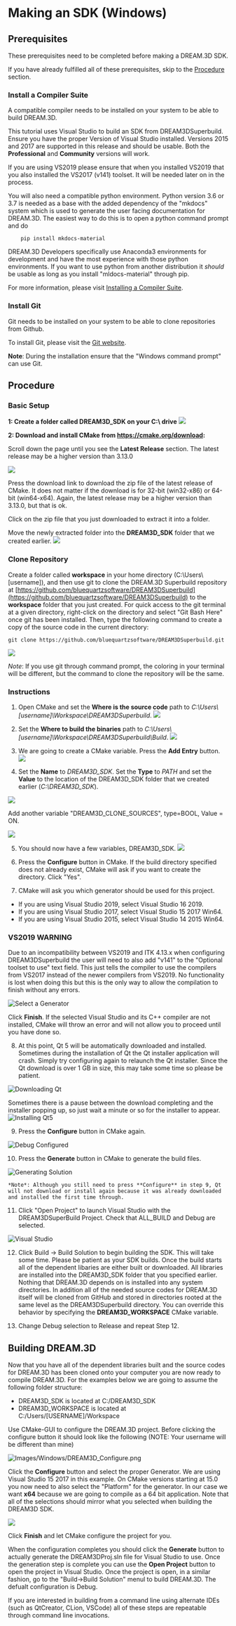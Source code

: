 # Making an SDK (Windows) #

<a name="prerequisites">

## Prerequisites ##

</a>

These prerequisites need to be completed before making a DREAM.3D SDK.

If you have already fulfilled all of these prerequisites, skip to the [Procedure](#procedure) section.

<a name="compiler_suite">

### Install a Compiler Suite ###

</a>

A compatible compiler needs to be installed on your system to be able to build DREAM.3D.

This tutorial uses Visual Studio to build an SDK from DREAM3DSuperbuild.  Ensure you have the proper Version of Visual Studio installed.  Versions 2015 and 2017 are supported in this release and should be usable.  Both the **Professional** and **Community** versions will work.

If you are using VS2019 please ensure that when you installed VS2019 that you also installed the VS2017 (v141) toolset. It will be needed later on in the process.

You will also need a compatible python environment. Python version 3.6 or 3.7 is needed as a base with the added dependency of the "mkdocs" system which is used to generate the user facing documentation for DREAM.3D. The easiest way to do this is to open a python command prompt and do

        pip install mkdocs-material

DREAM.3D Developers specifically use Anaconda3 environments for development and have the most experience with those python environments. If you want to use python from another distribution it *should* be usable as long as you install "mldocs-material" through pip. 

For more information, please visit [Installing a Compiler Suite](http://www.dream3d.io/6_Developer/CompilerSuite/index.html).

### Install Git ###

Git needs to be installed on your system to be able to clone repositories from Github.

To install Git, please visit the [Git website](https://git-scm.com/downloads).

**Note**: During the installation ensure that the "Windows command prompt" can use Git.

<a name="procedure">

## Procedure ##

</a>

### Basic Setup ###

**1: Create a folder called DREAM3D_SDK on your C:\ drive**
![](Images/Windows/create_sdk_folder.png)

**2: Download and install CMake from https://cmake.org/download:**

Scroll down the page until you see the **Latest Release** section.  The latest release may be a higher version than 3.13.0

![](Images/Windows/cmake_download_page.png)

Press the download link to download the zip file of the latest release of CMake.  It does not matter if the download is for 32-bit (win32-x86) or 64-bit (win64-x64).  Again, the latest release may be a higher version than 3.13.0, but that is ok.

Click on the zip file that you just downloaded to extract it into a folder.

Move the newly extracted folder into the **DREAM3D_SDK** folder that we created earlier.
![](Images/Windows/cmake_in_sdk_folder.png)

### Clone Repository ###

Create a folder called **workspace** in your home directory (C:\Users\\[username]), and then use git to clone the DREAM.3D Superbuild repository at [https://github.com/bluequartzsoftware/DREAM3DSuperbuild](https://github.com/bluequartzsoftware/DREAM3DSuperbuild) to the **workspace** folder that you just created.  For quick access to the git terminal at a given directory, right-click on the directory and select "Git Bash Here" once git has been installed.  Then, type the following command to create a copy of the source code in the current directory:

    git clone https://github.com/bluequartzsoftware/DREAM3DSuperbuild.git

![](Images/Windows/dream3d_superbuild_placement.png)

*Note*: If you use git through command prompt, the coloring in your terminal will be different, but the command to clone the repository will be the same.

### Instructions ###

1. Open CMake and set the **Where is the source code** path to *C:\Users\\[username]\Workspace\DREAM3DSuperbuild*.
![](Images/Windows/source_code_path.png)

2. Set the **Where to build the binaries** path to *C:\Users\\[username]\Workspace\DREAM3DSuperbuild\Build*.
![](Images/Windows/build_binaries.png)

3. We are going to create a CMake variable.  Press the **Add Entry** button.
![](Images/Windows/add_entry.png)

4. Set the **Name** to *DREAM3D_SDK*.  Set the **Type** to *PATH* and set the **Value** to the location of the DREAM3D_SDK folder that we created earlier (*C:\DREAM3D_SDK*).

![](Images/Windows/create_cmake_variable.png)

Add another variable "DREAM3D_CLONE_SOURCES", type=BOOL, Value = ON.

![](Images/Windows/create_cmake_variable_2.png)

5. You should now have a few variables, DREAM3D_SDK.
![](Images/Windows/cmake_before_configuration.png)

6. Press the **Configure** button in CMake.  If the build directory specified does not already exist, CMake will ask if you want to create the directory.  Click "Yes".

7. CMake will ask you which generator should be used for this project.

+ If you are using Visual Studio 2019, select Visual Studio 16 2019.
+ If you are using Visual Studio 2017, select Visual Studio 15 2017 Win64.
+ If you are using Visual Studio 2015, select Visual Studio 14 2015 Win64.

### VS2019 WARNING ###

Due to an incompatibility between VS2019 and ITK 4.13.x when configuring DREAM3DSuperbuild the user will need to also add "v141" to the "Optional toolset to use" text field. This just tells the compiler to use the compilers from VS2017 instead of the newer compilers from VS2019. No functionality is lost when doing this but this is the only way to allow the compilation to finish without any errors.

![Select a Generator](Images/Windows/cmake_select_generator.png)

  Click **Finish**.  If the selected Visual Studio and its C++ compiler are not installed, CMake will throw an error and will not allow you to proceed until you have done so.

8. At this point, Qt 5 will be automatically downloaded and installed.  Sometimes during the installation of Qt the Qt installer application will crash.  Simply try configuring again to relaunch the Qt installer.  Since the Qt download is over 1 GB in size, this may take some time so please be patient.

![Downloading Qt](Images/Windows/downloading_qt.png)

Sometimes there is a pause between the download completing and the installer popping up, so just wait a minute or so for the installer to appear.
![Installing Qt5](Images/Windows/qt_installer.png)

9. Press the **Configure** button in CMake again.

![Debug Configured](Images/Windows/debug_configured.png)

10. Press the **Generate** button in CMake to generate the build files.

![Generating Solution](Images/Windows/cmake_generated.png)

    *Note*: Although you still need to press **Configure** in step 9, Qt will not download or install again because it was already downloaded and installed the first time through.

11. Click "Open Project" to launch Visual Studio with the DREAM3DSuperBuild Project. Check that ALL_BUILD and Debug are selected.

![Visual Studio](Images/Windows/visual_studio_project.png)

12. Click Build -> Build Solution to begin building the SDK.  This will take some time.  Please be patient as your SDK builds. Once the build starts all of the dependent libaries are either built or downloaded. All libraries are installed into the DREAM3D_SDK folder that you specified earlier. Nothing that DREAM.3D depends on is installed into any system directories.
In addition all of the needed source codes for DREAM.3D itself will be cloned from GitHub and stored in directories rooted at the same level as the DREAM3DSuperbuild directory. You can override this behavior by specifying the **DREAM3D_WORKSPACE** CMake variable.

13. Change Debug selection to Release and repeat Step 12.

## Building DREAM.3D ##

Now that you have all of the dependent libraries built and the source codes for DREAM.3D has been cloned onto your computer you are now ready to compile DREAM.3D. For the examples below we are going to assume the following folder structure:

* DREAM3D_SDK is located at C:/DREAM3D_SDK
* DREAM3D_WORKSPACE is located at C:/Users/\[USERNAME\]/Workspace

Use CMake-GUI to configure the DREAM.3D project. Before clicking the configure button it should look like the following (NOTE: Your username will be different than mine)

![Images/Windows/DREAM3D_Configure.png](Images/Windows/Configure_DREAM3D_1.png)

Click the **Configure** button and select the proper Generator. We are using Visual Studio 15 2017 in this example. On CMake versions starting at 15.0 you now need to also select the "Platform" for the generator. In our case we want __x64__ because we are going to compile as a 64 bit application. Note that all of the selections should mirror what you selected when building the DREAM3D SDK.

![](Images/Windows/Configure_DREAM3D_2.png)

Click **Finish** and let CMake configure the project for you.

When the configuration completes you should click the **Generate** button to actually generate the DREAM3DProj.sln file for Visual Studio to use. Once the generation step is complete you can use the **Open Project** button to open the project in Visual Studio. Once the project is open, in a similar fashion, go to the "Build->Build Solution" menul to build DREAM.3D. The defualt configuration is Debug.

If you are interested in building from a command line using alternate IDEs (such as QtCreator, CLion, VSCode) all of these steps are repeatable through command line invocations.
